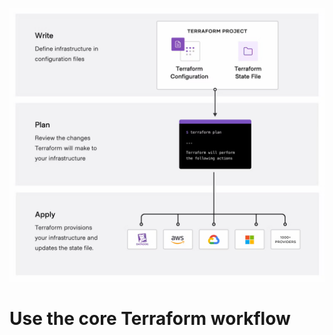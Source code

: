 <p align="center">
  <img src="../026/assets/workflow.png">
</p>

# Use the core Terraform workflow


